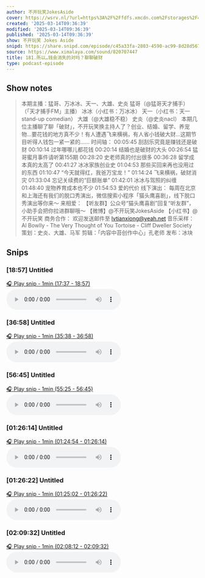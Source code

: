 ```yaml
---
author: 不开玩笑JokesAside
cover: https://wsrv.nl/?url=https%3A%2F%2Ffdfs.xmcdn.com%2Fstorages%2F4f2e-audiofreehighqps%2FB9%2FAC%2FGMCoOSIHMWXTAAHfxQG8UYh8.jpeg&w=200&h=200
created: '2025-03-14T09:36:39'
modified: '2025-03-14T09:36:39'
published: '2025-03-14T09:36:39'
show: 不开玩笑 Jokes Aside
snipd: https://share.snipd.com/episode/c45a33fa-2803-4590-ac99-8d28d5671e06
source: https://www.ximalaya.com/sound/820707447
title: 181.所以…钱会消失的对吗？聊聊破财
type: podcast-episode
---
```



## Show notes
> 本期主播：猛哥、万冰冰、天一、大雄、史炎 
> 猛哥（@猛哥天才捕手）（「天才捕手FM」主播）
> 冰冰（小红书：万冰冰）
> 天一（小红书：天一 stand-up comedian）
> 大雄（@大雄稳不稳）
> 史炎（@史炎nacl）
> 本期几位主播聊了聊「破财」，不开玩笑换主持人了？创业、结婚、留学、养宠物…要花钱的地方真不少！有人遭遇飞来横祸，有人省小钱破大财…这期节目听得人钱包一紧一紧的……
> 时间轴：
> 00:05:45 刮刮乐究竟是赚钱还是破财
> 00:10:14 过年哪哪儿都花钱
> 00:20:14 结婚也是破财的大头
> 00:26:54 猛哥蜜月事件请听第155期
> 00:28:20 史老师真的付出很多
> 00:36:28 留学成本真的太高了
> 00:41:27 冰冰家族创业史
> 01:04:53 那些买回来再也没用过的东西
> 01:10:47 “今天就得红，我爸万宝龙！”
> 01:14:24 飞来横祸，破财消灾
> 01:33:04 忘记关续费的“巨额账单”
> 01:42:01 冰冰与驾照的纠缠
> 01:48:40 宠物养育成本也不少
> 01:54:53 爱的代价
> 线下演出： 
> 每周在北京和上海还有我们的脱口秀演出，微信搜索小程序「猫头鹰喜剧」，线下脱口秀演出等你来～
> 来相爱：
> 【听友群】公众号“猫头鹰喜剧”回复“听友群”，小助手会把你拉进群聊哦～
> 【微博】@不开玩笑JokesAside
> 【小红书】@不开玩笑
> 商务合作：
> 欢迎发送邮件至 lvtianxiong@yeah.net
> 音乐采样：
> Al Bowlly - The Very Thought of You
> Tortoise - Cliff Dweller Society
> 策划：史炎、大雄、马军
> 剪辑：「内容中苔创作中心」孔老师
> 发布：冰块

## Snips
### [18:57] Untitled
[🎧 Play snip - 1min️ (17:37 - 18:57)](https://share.snipd.com/snip/c40edaba-ac98-4964-b95b-5f6b94068667)
<audio controls> <source src="https://tk.wavpub.com/WPDL_JrbChAhBshvMFzqJYNcYyxdAZyDBfTscsmnrQNMdjavDPSgwxswjnxWUpH-ce.m4a#t=17:37,18:57"> </audio>
### [36:58] Untitled
[🎧 Play snip - 1min️ (35:38 - 36:58)](https://share.snipd.com/snip/51943718-3e99-48d3-b20a-695827eb8aec)
<audio controls> <source src="https://tk.wavpub.com/WPDL_JrbChAhBshvMFzqJYNcYyxdAZyDBfTscsmnrQNMdjavDPSgwxswjnxWUpH-ce.m4a#t=35:38,36:58"> </audio>
### [56:45] Untitled
[🎧 Play snip - 1min️ (55:25 - 56:45)](https://share.snipd.com/snip/d778d59c-ca69-4667-af28-5b0d74e49c7b)
<audio controls> <source src="https://tk.wavpub.com/WPDL_JrbChAhBshvMFzqJYNcYyxdAZyDBfTscsmnrQNMdjavDPSgwxswjnxWUpH-ce.m4a#t=55:25,56:45"> </audio>
### [01:26:14] Untitled
[🎧 Play snip - 1min️ (01:24:54 - 01:26:14)](https://share.snipd.com/snip/812558e3-c0d6-4c07-84d0-361daaeaed55)
<audio controls> <source src="https://tk.wavpub.com/WPDL_JrbChAhBshvMFzqJYNcYyxdAZyDBfTscsmnrQNMdjavDPSgwxswjnxWUpH-ce.m4a#t=01:24:54,01:26:14"> </audio>
### [01:26:22] Untitled
[🎧 Play snip - 1min️ (01:25:02 - 01:26:22)](https://share.snipd.com/snip/cd34f8ab-d975-4565-8c55-f0dc29b451d9)
<audio controls> <source src="https://tk.wavpub.com/WPDL_JrbChAhBshvMFzqJYNcYyxdAZyDBfTscsmnrQNMdjavDPSgwxswjnxWUpH-ce.m4a#t=01:25:02,01:26:22"> </audio>
### [02:09:32] Untitled
[🎧 Play snip - 1min️ (02:08:12 - 02:09:32)](https://share.snipd.com/snip/cb398d0b-f891-4af5-a457-54dac22d603e)
<audio controls> <source src="https://tk.wavpub.com/WPDL_JrbChAhBshvMFzqJYNcYyxdAZyDBfTscsmnrQNMdjavDPSgwxswjnxWUpH-ce.m4a#t=02:08:12,02:09:32"> </audio>
